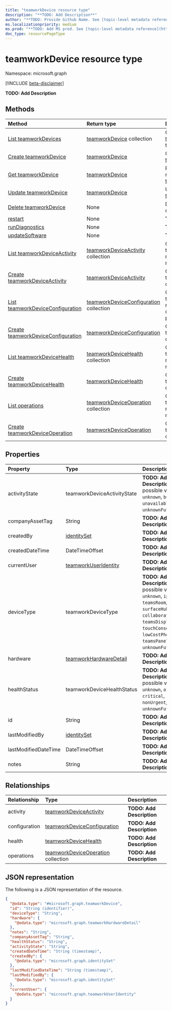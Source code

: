 ```yaml
---
title: "teamworkDevice resource type"
description: "**TODO: Add Description**"
author: "**TODO: Provide Github Name. See [topic-level metadata reference](https://msgo.azurewebsites.net/add/document/guidelines/metadata.html#topic-level-metadata)**"
ms.localizationpriority: medium
ms.prod: "**TODO: Add MS prod. See [topic-level metadata reference](https://msgo.azurewebsites.net/add/document/guidelines/metadata.html#topic-level-metadata)**"
doc_type: resourcePageType
---
```


# teamworkDevice resource type

Namespace: microsoft.graph

[!INCLUDE [beta-disclaimer](../../includes/beta-disclaimer.md)]

**TODO: Add Description**

## Methods
|Method|Return type|Description|
|:---|:---|:---|
|[List teamworkDevices](../api/teamworkdevice-list.md)|[teamworkDevice](../resources/teamworkdevice.md) collection|Get a list of the [teamworkDevice](../resources/teamworkdevice.md) objects and their properties.|
|[Create teamworkDevice](../api/teamwork-post-devices.md)|[teamworkDevice](../resources/teamworkdevice.md)|Create a new [teamworkDevice](../resources/teamworkdevice.md) object.|
|[Get teamworkDevice](../api/teamworkdevice-get.md)|[teamworkDevice](../resources/teamworkdevice.md)|Read the properties and relationships of a [teamworkDevice](../resources/teamworkdevice.md) object.|
|[Update teamworkDevice](../api/teamworkdevice-update.md)|[teamworkDevice](../resources/teamworkdevice.md)|Update the properties of a [teamworkDevice](../resources/teamworkdevice.md) object.|
|[Delete teamworkDevice](../api/teamworkdevice-delete.md)|None|Deletes a [teamworkDevice](../resources/teamworkdevice.md) object.|
|[restart](../api/teamworkdevice-restart.md)|None|**TODO: Add Description**|
|[runDiagnostics](../api/teamworkdevice-rundiagnostics.md)|None|**TODO: Add Description**|
|[updateSoftware](../api/teamworkdevice-updatesoftware.md)|None|**TODO: Add Description**|
|[List teamworkDeviceActivity](../api/teamworkdevice-list-activity.md)|[teamworkDeviceActivity](../resources/teamworkdeviceactivity.md) collection|Get the teamworkDeviceActivity resources from the activity navigation property.|
|[Create teamworkDeviceActivity](../api/teamworkdevice-post-activity.md)|[teamworkDeviceActivity](../resources/teamworkdeviceactivity.md)|Create a new teamworkDeviceActivity object.|
|[List teamworkDeviceConfiguration](../api/teamworkdevice-list-configuration.md)|[teamworkDeviceConfiguration](../resources/teamworkdeviceconfiguration.md) collection|Get the teamworkDeviceConfiguration resources from the configuration navigation property.|
|[Create teamworkDeviceConfiguration](../api/teamworkdevice-post-configuration.md)|[teamworkDeviceConfiguration](../resources/teamworkdeviceconfiguration.md)|Create a new teamworkDeviceConfiguration object.|
|[List teamworkDeviceHealth](../api/teamworkdevice-list-health.md)|[teamworkDeviceHealth](../resources/teamworkdevicehealth.md) collection|Get the teamworkDeviceHealth resources from the health navigation property.|
|[Create teamworkDeviceHealth](../api/teamworkdevice-post-health.md)|[teamworkDeviceHealth](../resources/teamworkdevicehealth.md)|Create a new teamworkDeviceHealth object.|
|[List operations](../api/teamworkdevice-list-operations.md)|[teamworkDeviceOperation](../resources/teamworkdeviceoperation.md) collection|Get the teamworkDeviceOperation resources from the operations navigation property.|
|[Create teamworkDeviceOperation](../api/teamworkdevice-post-operations.md)|[teamworkDeviceOperation](../resources/teamworkdeviceoperation.md)|Create a new teamworkDeviceOperation object.|

## Properties
|Property|Type|Description|
|:---|:---|:---|
|activityState|teamworkDeviceActivityState|**TODO: Add Description**. The possible values are: `unknown`, `busy`, `idle`, `unavailable`, `unknownFutureValue`.|
|companyAssetTag|String|**TODO: Add Description**|
|createdBy|[identitySet](../resources/identityset.md)|**TODO: Add Description**|
|createdDateTime|DateTimeOffset|**TODO: Add Description**|
|currentUser|[teamworkUserIdentity](../resources/teamworkuseridentity.md)|**TODO: Add Description**|
|deviceType|teamworkDeviceType|**TODO: Add Description**. The possible values are: `unknown`, `ipPhone`, `teamsRoom`, `surfaceHub`, `collaborationBar`, `teamsDisplay`, `touchConsole`, `lowCostPhone`, `teamsPanel`, `sip`, `unknownFutureValue`.|
|hardware|[teamworkHardwareDetail](../resources/teamworkhardwaredetail.md)|**TODO: Add Description**|
|healthStatus|teamworkDeviceHealthStatus|**TODO: Add Description**. The possible values are: `unknown`, `offline`, `critical`, `nonUrgent`, `healthy`, `unknownFutureValue`.|
|id|String|**TODO: Add Description**|
|lastModifiedBy|[identitySet](../resources/identityset.md)|**TODO: Add Description**|
|lastModifiedDateTime|DateTimeOffset|**TODO: Add Description**|
|notes|String|**TODO: Add Description**|

## Relationships
|Relationship|Type|Description|
|:---|:---|:---|
|activity|[teamworkDeviceActivity](../resources/teamworkdeviceactivity.md)|**TODO: Add Description**|
|configuration|[teamworkDeviceConfiguration](../resources/teamworkdeviceconfiguration.md)|**TODO: Add Description**|
|health|[teamworkDeviceHealth](../resources/teamworkdevicehealth.md)|**TODO: Add Description**|
|operations|[teamworkDeviceOperation](../resources/teamworkdeviceoperation.md) collection|**TODO: Add Description**|

## JSON representation
The following is a JSON representation of the resource.
<!-- {
  "blockType": "resource",
  "keyProperty": "id",
  "@odata.type": "microsoft.graph.teamworkDevice",
  "openType": false
}
-->
``` json
{
  "@odata.type": "#microsoft.graph.teamworkDevice",
  "id": "String (identifier)",
  "deviceType": "String",
  "hardware": {
    "@odata.type": "microsoft.graph.teamworkHardwareDetail"
  },
  "notes": "String",
  "companyAssetTag": "String",
  "healthStatus": "String",
  "activityState": "String",
  "createdDateTime": "String (timestamp)",
  "createdBy": {
    "@odata.type": "microsoft.graph.identitySet"
  },
  "lastModifiedDateTime": "String (timestamp)",
  "lastModifiedBy": {
    "@odata.type": "microsoft.graph.identitySet"
  },
  "currentUser": {
    "@odata.type": "microsoft.graph.teamworkUserIdentity"
  }
}
```

